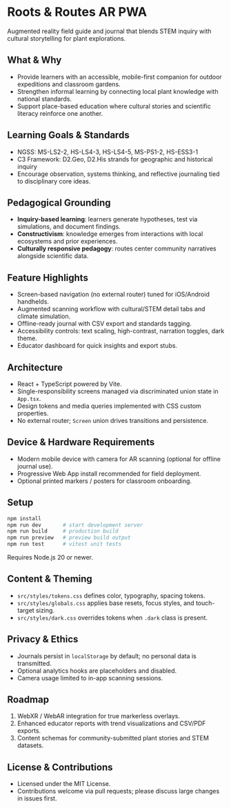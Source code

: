 # Roots & Routes AR PWA

Augmented reality field guide and journal that blends STEM inquiry with cultural storytelling for plant explorations.

## What & Why
- Provide learners with an accessible, mobile-first companion for outdoor expeditions and classroom gardens.
- Strengthen informal learning by connecting local plant knowledge with national standards.
- Support place-based education where cultural stories and scientific literacy reinforce one another.

## Learning Goals & Standards
- NGSS: MS-LS2-2, HS-LS4-3, HS-LS4-5, MS-PS1-2, HS-ESS3-1
- C3 Framework: D2.Geo, D2.His strands for geographic and historical inquiry
- Encourage observation, systems thinking, and reflective journaling tied to disciplinary core ideas.

## Pedagogical Grounding
- **Inquiry-based learning**: learners generate hypotheses, test via simulations, and document findings.
- **Constructivism**: knowledge emerges from interactions with local ecosystems and prior experiences.
- **Culturally responsive pedagogy**: routes center community narratives alongside scientific data.

## Feature Highlights
- Screen-based navigation (no external router) tuned for iOS/Android handhelds.
- Augmented scanning workflow with cultural/STEM detail tabs and climate simulation.
- Offline-ready journal with CSV export and standards tagging.
- Accessibility controls: text scaling, high-contrast, narration toggles, dark theme.
- Educator dashboard for quick insights and export stubs.

## Architecture
- React + TypeScript powered by Vite.
- Single-responsibility screens managed via discriminated union state in `App.tsx`.
- Design tokens and media queries implemented with CSS custom properties.
- No external router; `Screen` union drives transitions and persistence.

## Device & Hardware Requirements
- Modern mobile device with camera for AR scanning (optional for offline journal use).
- Progressive Web App install recommended for field deployment.
- Optional printed markers / posters for classroom onboarding.

## Setup
```bash
npm install
npm run dev       # start development server
npm run build     # production build
npm run preview   # preview build output
npm run test      # vitest unit tests
```

Requires Node.js 20 or newer.

## Content & Theming
- `src/styles/tokens.css` defines color, typography, spacing tokens.
- `src/styles/globals.css` applies base resets, focus styles, and touch-target sizing.
- `src/styles/dark.css` overrides tokens when `.dark` class is present.

## Privacy & Ethics
- Journals persist in `localStorage` by default; no personal data is transmitted.
- Optional analytics hooks are placeholders and disabled.
- Camera usage limited to in-app scanning sessions.

## Roadmap
1. WebXR / WebAR integration for true markerless overlays.
2. Enhanced educator reports with trend visualizations and CSV/PDF exports.
3. Content schemas for community-submitted plant stories and STEM datasets.

## License & Contributions
- Licensed under the MIT License.
- Contributions welcome via pull requests; please discuss large changes in issues first.

